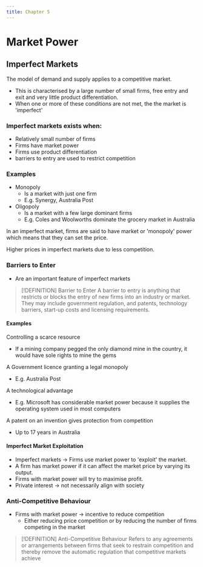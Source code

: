 ```yaml
---
title: Chapter 5
---
```


# Market Power

## Imperfect Markets
The model of demand and supply applies to a competitive market.
- This is characterised by a large number of small firms, free entry and exit and very little product differentiation.
- When one or more of these conditions are not met, the the market is 'imperfect'

### Imperfect markets exists when:
- Relatively small number of firms
- Firms have market power
- Firms use product differentiation
- barriers to entry are used to restrict competition

### Examples
- Monopoly
	- Is a market with just one firm
	- E.g. Synergy, Australia Post
- Oligopoly
	- Is a market with a few large dominant firms
	- E.g. Coles and Woolworths dominate the grocery market in Australia

In an imperfect market, firms are said to have market or 'monopoly' power which means that they can set the price.

Higher prices in imperfect markets due to less competition.

### Barriers to Enter
- Are an important feature of imperfect markets

> [!DEFINITION] Barrier to Enter
> A barrier to entry is anything that restricts or blocks the entry of new firms into an industry or market.
> They may include government regulation, and patents, technology barriers, start-up costs and licensing requirements.

#### Examples
Controlling a scarce resource
- If a mining company pegged the only diamond mine in the country, it would have sole rights to mine the gems

A Government licence granting a legal monopoly
- E.g. Australia Post

A technological advantage
- E.g. Microsoft has considerable market power because it supplies the operating system used in most computers

A patent on an invention gives protection from competition
- Up to 17 years in Australia


#### Imperfect Market Exploitation
- Imperfect markets $\rightarrow$ Firms use market power to 'exploit' the market.
- A firm has market power if it can affect the market price by varying its output.
- Firms with market power will try to maximise profit.
- Private interest $\rightarrow$ not necessarily align with society


### Anti-Competitive Behaviour
- Firms with market power $\rightarrow$ incentive to reduce competition
	- Either reducing price competition or by reducing the number of firms competing in the market


> [!DEFINITION] Anti-Competitive Behaviour
> Refers to any agreements or arrangements between firms that seek to restrain competition and thereby remove the automatic regulation that competitive markets achieve















